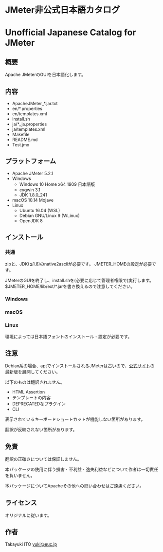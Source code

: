﻿# JMeter非公式日本語カタログ
# Unofficial Japanese Catalog for JMeter

## 概要

Apache JMeterのGUIを日本語化します。

## 内容

- ApacheJMeter_*.jar.txt
- en/*.properties
- en/templates.xml
- install.sh
- ja/*_ja.properties
- ja/templates.xml
- Makefile
- README.md
- Test.jmx

## プラットフォーム

- Apache JMeter 5.2.1
- Windows
	- Windows 10 Home x64 1909 日本語版
	- cygwin 3.1
	- JDK 1.8.0_241
- macOS 10.14 Mojave
- Linux
	- Ubuntu 16.04 (WSL)
	- Debian GNU/Linux 9 (WLinux)
	- OpenJDK 8

## インストール

### 共通

zipと、JDK(≦1.8)のnative2asciiが必要です。
JMETER_HOMEの設定が必要です。

JMeterのGUIを終了し、install.shを(必要に応じて管理者権限で)実行します。
$JMETER_HOME/lib/ext/*.jarを書き換えるので注意してください。

### Windows

### macOS

### Linux

環境によっては日本語フォントのインストール・設定が必要です。

## 注意

Debian系の場合、aptでインストールされるJMeterは古いので、[公式サイト](https://jmeter.apache.org/download_jmeter.cgi)の最新版を展開してください。

以下のものは翻訳されません。

- HTML Assertion
- テンプレートの内容
- DEPRECATEDなプラグイン
- CLI

表示されているキーボードショートカットが機能しない箇所があります。

翻訳が反映されない箇所があります。

## 免責

翻訳の正確さについては保証しません。

本パッケージの使用に伴う損害・不利益・逸失利益などについて作者は一切責任を負いません。

本パッケージについてApacheその他への問い合わせはご遠慮ください。

## ライセンス

オリジナルに従います。

## 作者

Takayuki ITO <yuki@euc.jp>

